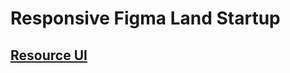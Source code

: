 # Responsive Figma Land Startup

## [Resource UI](https://www.figma.com/community/file/827488004796756851)
